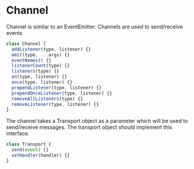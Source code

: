 #  Channel

Channel is similar to an EventEmitter.
Channels are used to send/receive events

```js
class Channel {
  addListener(type, listener) {}
  emit(type, ...args) {}
  eventNames() {}
  listenerCount(type) {}
  listeners(type) {}
  on(type, listener) {}
  once(type, listener) {}
  prependListener(type, listener) {}
  prependOnceListener(type, listener) {}
  removeAllListeners(type) {}
  removeListener(type, listener) {}
}
```

The channel takes a Transport object as a parameter which will be used to send/receive messages. The transport object should implement this interface.

```js
class Transport {
  send(event) {}
  setHandler(handler) {}
}
```
